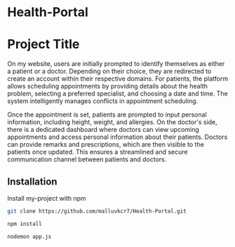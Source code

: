 # Health-Portal

# Project Title
On my website, users are initially prompted to identify themselves as either a patient or a doctor. Depending on their choice, they are redirected to create an account within their respective domains. For patients, the platform allows scheduling appointments by providing details about the health problem, selecting a preferred specialist, and choosing a date and time. The system intelligently manages conflicts in appointment scheduling.

Once the appointment is set, patients are prompted to input personal information, including height, weight, and allergies. On the doctor's side, there is a dedicated dashboard where doctors can view upcoming appointments and access personal information about their patients. Doctors can provide remarks and prescriptions, which are then visible to the patients once updated. This ensures a streamlined and secure communication channel between patients and doctors.



## Installation

Install my-project with npm

```bash
git clone https://github.com/malluvkcr7/Health-Portal.git
```
```bash
npm install
```
```bash
nodemon app.js
```

    